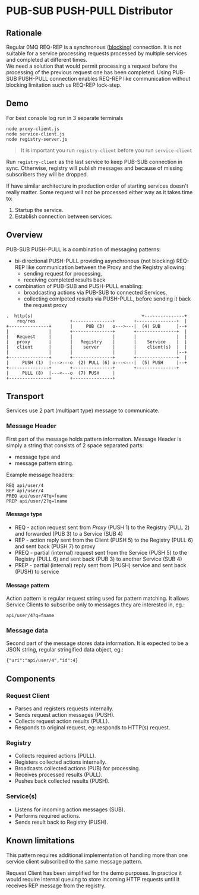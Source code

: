 # PUB-SUB PUSH-PULL Distributor

## Rationale

Regular 0MQ REQ-REP is a synchronous ([blocking][b1]) connection.
It is not suitable for a service processing requests processed by multiple
services and completed at different times.  
We need a solution that would permit processing a request before the processing
of the previous request one has been completed.  Using PUB-SUB PUSH-PULL
connection enables REQ-REP like communication without  blocking limitation such
us REQ-REP lock-step.

[b1]: http://zguide.zeromq.org/page:all#Ask-and-Ye-Shall-Receive

## Demo

For best console log run in 3 separate terminals
```
node proxy-client.js
node service-client.js
node registry-server.js
```

> It is important you run `registry-client` before you run `service-client`

Run `registry-client` as the last service to keep PUB-SUB connection in sync.
Otherwise, registry will publish messages and because of missing subscribers they will be dropped.

If have similar architecture in production order of starting services doesn't really matter.
Some request will not be processed either way as it takes time to:
1. Startup the service.
2. Establish connection between services.

## Overview

PUB-SUB PUSH-PULL is a combination of messaging patterns:
* bi-directional PUSH-PULL providing asynchronous (not blocking) REQ-REP like
communication between the Proxy and the Registry allowing:
  * sending request for processing,
  * receiving completed results back
* combination of PUB-SUB and PUSH-PULL enabling:
  * broadcasting actions via PUB-SUB to connected Services,
  * collecting comlpeted results via PUSH-PULL, before sending it back
  the request proxy

 ```
 .  http(s)                                         +---------------+
     req/res             +---------------+       +---------------+  |
 +---------------+       |     PUB (3)   o--->---|  (4) SUB      |--+
 |               |       +---------------+       +---------------+  |
 |   Request     |       |               |       |               |  |
 |   proxy       |       |   Registry    |       |    Service    |  |
 |   client      |       |    server     |       |    client(s)  |  |
 |               |       |               |       |               |--+
 +---------------+       +---------------+       +---------------+  |
 |     PUSH (1)  |--->---o  (2) PULL (6) o---<---|  (5) PUSH     |--+
 +---------------+       +---------------+       +---------------+
 |     PULL (8)  |---<---o  (7) PUSH     |
 +---------------+       +---------------+
 ```

## Transport

Services use 2 part (multipart type) message to communicate.

### Message Header

First part of the message holds pattern information.
Message Header is simply a string that consists of 2 space separated parts:
* message type and
* message pattern string.

Example message headers:
```
REQ api/user/4
REP api/user/4
PREQ api/user/4?q=fname
PREP api/user/2?q=lname
```

#### Message type

* REQ - action request sent from *Proxy* (PUSH 1) to the Registry (PULL 2) and forwarded (PUB 3) to  a Service (SUB 4)
* REP - action reply sent from the Client (PUSH 5) to the Registry (PULL 6) and sent back (PUSH 7) to proxy
* PREQ - partial (internal) request sent from the Service (PUSH 5) to the Registry (PULL 6) and sent back (PUB 3) to another Service (SUB 4)
* PREP - partial (internal) reply sent from (PUSH) service and sent back (PUSH) to service

#### Message pattern

Action pattern is regular request string used for pattern matching.
It allows Service Clients to subscribe only to messages they are interested in, eg.:
```
api/user/4?q=fname
```


### Message data

Second part of the message stores data information.
It is expected to be a JSON string, regular stringified data object, eg.:
```
{"uri":"api/user/4","id":4}
```

## Components

### Request Client

* Parses and registers requests internally.
* Sends request action messages (PUSH).
* Collects request action results (PULL).
* Responds to original request, eg: responds to HTTP(s) request.

### Registry

* Collects required actions (PULL).
* Registers collected actions internally.
* Broadcasts collected actions (PUB) for processing.
* Receives processed results (PULL).
* Pushes back collected results (PUSH).

### Service(s)

* Listens for incoming action messages (SUB).
* Performs required actions.
* Sends result back to Registry (PUSH).

## Known limitations

This pattern requires additional implementation of handling more than one
service client subscribed to the same message pattern.

Request Client has been simplified for the demo purposes.
In practice it would require internal queuing to store incoming HTTP requests
until it receives REP message from the registry.
